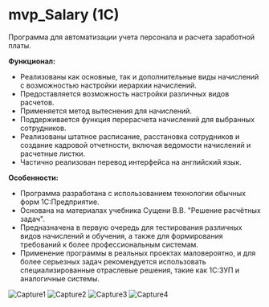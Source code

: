 # mvp_Salary (1C)

Программа для автоматизации учета персонала и расчета заработной платы.

**Функционал:**

- Реализованы как основные, так и дополнительные виды начислений с возможностью настройки иерархии начислений.
- Предоставляется возможность настройки различных видов расчетов.
- Применяется метод вытеснения для начислений.
- Поддерживается функция перерасчета начислений для выбранных сотрудников.
- Реализованы штатное расписание, расстановка сотрудников и создание кадровой отчетности, включая ведомости начислений и расчетные листки.
- Частично реализован перевод интерфейса на английский язык.

**Особенности:**

- Программа разработана с использованием технологии обычных форм 1С:Предприятие.
- Основана на материалах учебника Сущени В.В. "Решение расчётных задач".
- Предназначена в первую очередь для тестирования различных видов начислений и обучения, а также для формирования требований к более профессиональным системам.
- Применение программы в реальных проектах маловероятно, и для более серьезных задач рекомендуется использовать специализированные отраслевые решения, такие как 1С:ЗУП и аналогичные системы.

![Capture1](https://user-images.githubusercontent.com/82776515/180611066-bf4e72a9-0f90-49dc-bac2-04e50f0a28b5.JPG)
![Capture2](https://user-images.githubusercontent.com/82776515/180611069-7b096d9b-7607-43fd-ae96-6d93cb616bc3.JPG)
![Capture3](https://user-images.githubusercontent.com/82776515/180611070-c3cc7fee-af13-42b0-9046-2923e718fd55.JPG)
![Capture4](https://user-images.githubusercontent.com/82776515/180611073-842880fe-09c3-439b-a573-6702e0cd373c.JPG)
